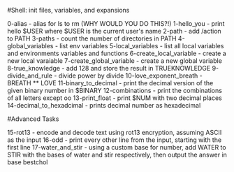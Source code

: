 #Shell: init files, variables, and expansions

0-alias - alias for ls to rm (WHY WOULD YOU DO THIS?!)
1-hello_you - print hello $USER where $USER is the current user's name
2-path - add /action to PATH
3-paths - count the number of directories in PATH
4-global_variables - list env variables
5-local_variables - list all local variables and environments variables and functions
6-create_local_variable - create a new local varaiable
7-create_global_variable - create a new global variable
8-true_knowledge - add 128 and store the result in TRUEKNOWLEDGE
9-divide_and_rule - divide power by divide
10-love_exponent_breath - BREATH ** LOVE
11-binary_to_decimal - print the decimal version of the given binary number in $BINARY
12-combinations - print the combinations of all letters except oo
13-print_float - print $NUM with two decimal places
14-decimal_to_hexadcimal - prints decimal number as hexadecimal

#Advanced Tasks

15-rot13 - encode and decode text using rot13 encryption, assuming ASCII as the input
16-odd - print every other line from the input, starting with the first line
17-water_and_stir - using a custom base for number, add WATER to STIR with the bases of water and stir respectively, then output the answer in base bestchol
